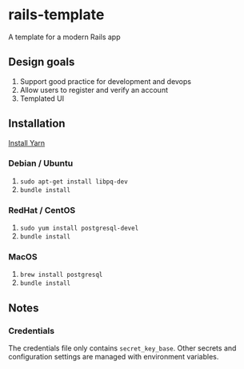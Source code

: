 # rails-template

A template for a modern Rails app

## Design goals

1. Support good practice for development and devops
1. Allow users to register and verify an account
1. Templated UI

## Installation

[Install Yarn](https://yarnpkg.com/lang/en/docs/install)

### Debian / Ubuntu

1. `sudo apt-get install libpq-dev`
1. `bundle install`

### RedHat / CentOS

1. `sudo yum install postgresql-devel`
1. `bundle install`

### MacOS

1. `brew install postgresql`
1. `bundle install`

## Notes

### Credentials

The credentials file only contains `secret_key_base`. Other secrets and configuration settings are managed with environment variables.
